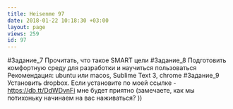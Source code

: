 ```yaml
---
title: Heisenme 97
date: 2018-01-22 10:18:30 +03:00
layout: page
views: 259
id: 97
---
```


#Задание_7 Прочитать, что такое SMART цели
#Задание_8 Подготовить комфортную среду для разработки и научиться пользоваться
Рекомендация: ubuntu  или macos, Sublime Text 3, chrome
#Задание_9 Установить dropbox. Если установите по моей ссылке - https://db.tt/DdWDvnFi мне будет приятно (замечаете, как мы потихоньку начинаем на вас наживаться? ))


